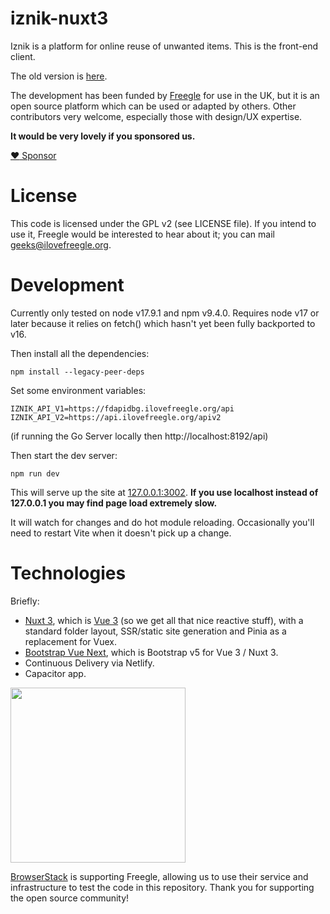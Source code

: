 # iznik-nuxt3

Iznik is a platform for online reuse of unwanted items.  This is the front-end client.  

The old  version is [here](https://github.com/Freegle/iznik-nuxt).

The development has been funded by [Freegle](https://www.ilovefreegle.org) for use in the UK,
but it is an open source platform which can be used or adapted by others.  Other contributors very welcome,
especially those with design/UX expertise.

**It would be very lovely if you sponsored us.**

[:heart: Sponsor](https://github.com/sponsors/Freegle)

License
=======

This code is licensed under the GPL v2 (see LICENSE file).  If you intend to use it, Freegle would be interested to
hear about it; you can mail <geeks@ilovefreegle.org>.

# Development

Currently only tested on node v17.9.1 and npm v9.4.0.  Requires node v17 or later because it relies on fetch()
which hasn't yet been fully backported to v16.

Then install all the dependencies:
```
npm install --legacy-peer-deps
```

Set some environment variables:
```
IZNIK_API_V1=https://fdapidbg.ilovefreegle.org/api
IZNIK_API_V2=https://api.ilovefreegle.org/apiv2
```

(if running the Go Server locally then http://localhost:8192/api)

Then start the dev server:
```
npm run dev
```

This will serve up the site at [127.0.0.1:3002](http://127.0.0.1:3002).  **If you use localhost instead of 127.0.0.1 you may find page load extremely slow.**

It will watch for changes and do hot module reloading.  Occasionally you'll need to restart Vite when it doesn't 
pick up a change.

# Technologies

Briefly:
* [Nuxt 3](https://v3.nuxtjs.org/), which is [Vue 3](https://vuejs.org/) (so we get all
  that nice reactive stuff), with a standard folder layout, SSR/static site generation and Pinia as a replacement 
  for Vuex.
* [Bootstrap Vue Next](https://github.com/bootstrap-vue/bootstrap-vue-next/), which is Bootstrap v5 for Vue 3 / Nuxt 3.
* Continuous Delivery via Netlify.
* Capacitor app.

<img src="http://www.browserstack.com/images/layout/browserstack-logo-600x315.png" width="280"/>

[BrowserStack](http://www.browserstack.com) is supporting Freegle, allowing us to use their service and infrastructure to test the code in this repository. Thank you for supporting the open source community!
 
